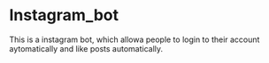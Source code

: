 # Instagram_bot
This is a instagram bot, which allowa people to login to their account aytomatically and like posts automatically.
